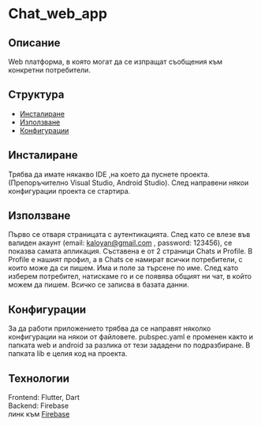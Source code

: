 # Chat_web_app

## Описание

Web платформа, в която могат да се изпращат съобщения към конкретни потребители. 

## Структура

- [Инсталиране](#installation)
- [Използване](#usage)
- [Конфигурации](#configuration)


## Инсталиране

Трябва да имате някакво IDE ,на което да пуснете проекта.(Препоръчително Visual Studio, Android Studio). След направени някои конфигурации проекта се стартира.

## Използване

Първо се отваря страницата с аутентикацията. След като се влезе във валиден акаунт (email: kaloyan@gmail.com , password: 123456), се показва самата апликация. Съставена е от 2 страници Chats и Profile. В Profile е нашият профил, а в Chats се намират всички потребители, с които може да си пишем. Има и поле за търсене по име. След като изберем потребител, натискаме го и се появява общият ни чат, в който можем да пишем. Всичко се записва в базата данни.

## Конфигурации
За да работи приложението трябва да се направят няколко конфигурации на някои от файловете. pubspec.yaml е променен както и папката web и android за разлика от тези зададени по подразбиране. В папката lib е целия код на проекта. 

## Технологии
Frontend: Flutter, Dart <br> 
Backend: Firebase <br>
линк към [Firebase](https://console.firebase.google.com/project/chatweb-1a6a5/firestore/data/~2Fusers~2FFsZOs6zQ4f7bP1yR0ERV)





